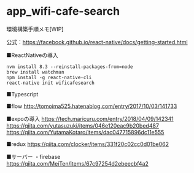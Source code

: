 # app_wifi-cafe-search

環境構築手順メモ[WIP]

公式：https://facebook.github.io/react-native/docs/getting-started.html

■ReactNativeの導入
```
nvm install 8.3 --reinstall-packages-from=node 
brew install watchman
npm install -g react-native-cli
react-native init wificafesearch
```





■Typescript


■flow
http://tomoima525.hatenablog.com/entry/2017/10/03/141733

■expoの導入
https://tech.maricuru.com/entry/2018/04/09/142341
https://qiita.com/yutasuzuki/items/046e120eac9b20bed487
https://qiita.com/YutamaKotaro/items/dac047715896dc11e555


■redux
https://qiita.com/clocker/items/331f20c02cc0d01be062


■サーバー
・firebase
https://qiita.com/MeiTen/items/67c97254d2ebeecbf4a2
